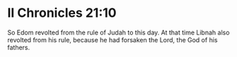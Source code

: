 # II Chronicles 21:10

So Edom revolted from the rule of Judah to this day. At that time Libnah also revolted from his rule, because he had forsaken the Lord, the God of his fathers.
